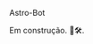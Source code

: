 Astro-Bot

Em construção. 🚧🛠️.

<img align="left" src="https://github.com/AlefMends/astro-bot/blob/main/assets/astroreadme.gif" alt="">


